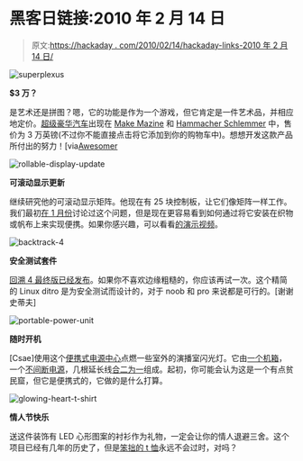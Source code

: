 # 黑客日链接:2010 年 2 月 14 日

> 原文:[https://hackaday . com/2010/02/14/hackaday-links-2010 年 2 月 14 日/](https://hackaday.com/2010/02/14/hackaday-links-february-14-2010/)

![](../Images/44b42e493ba04e003614baa2c2f00d44.png "superplexus")

**$3 万？**

是艺术还是拼图？嗯，它的功能是作为一个游戏，但它肯定是一件艺术品，并相应地定价。[超级豪华汽车](http://www.flickr.com/photos/27271328@N08/4131680267/)出现在 [Make Mazine](http://www.make-digital.com/make/vol20/?pg=46) 和 [Hammacher Schlemmer](http://www.hammacher.com/Product/78372?cm_mmc=CJ-_-1414665-_-1492714-_-Hammacher+Homepage+88x31) 中，售价为 3 万英镑(不过你不能直接点击将它添加到你的购物车中)。想想开发这款产品所付出的努力！[via[Awesomer](http://theawesomer.com/the-superplexus/26828/)

![](../Images/c44135557f1eb190cbd5a3def5e125c1.png "rollable-display-update")

**可滚动显示更新**

继续研究他的可滚动显示矩阵。他现在有 25 块控制板，让它们像矩阵一样工作。我们最初[在 1 月份](http://hackaday.com/2010/01/17/rgb-display-development/)讨论过这个问题，但是现在更容易看到如何通过将它安装在织物或帆布上来实现便携。如果你感兴趣，可以看看[的演示视频](http://www.youtube.com/watch?v=hSwcSnBrx6o)。

![](../Images/04c6b5f66074df2ccadc0946fbfdf03f.png "backtrack-4")

**安全测试套件**

[回溯 4 最终版已经发布](http://www.backtrack-linux.org/)。如果你不喜欢边缘粗糙的，你应该再试一次。这个精简的 Linux ditro 是为安全测试而设计的，对于 noob 和 pro 来说都是可行的。[谢谢史蒂夫]

![](../Images/aeaaee82e06de86eee2e3eb8d3c1697b.png "portable-power-unit")

**随时开机**

[Csae]使用这个[便携式电源中心](http://saintcase.deviantart.com/art/Portable-PSU-8-151403753)点燃一些室外的演播室闪光灯。它由[一个机箱](http://saintcase.deviantart.com/art/Portable-PSU-2-151403020)，一个[不间断电源](http://saintcase.deviantart.com/art/Portable-PSU-1-151402558)，几根延长线[合二为一](http://saintcase.deviantart.com/art/Portable-PSU-5-151403377)组成。起初，你可能会认为这是一个有点贫民窟，但它是便携式的，它做的是什么打算。

![](../Images/b41f73825c8dd11df1efb9f9b295bcbf.png "glowing-heart-t-shirt")

**情人节快乐**

送这件装饰有 LED 心形图案的衬衫作为礼物，一定会让你的情人退避三舍。这个项目已经有几年的历史了，但是[笨拙的 t 恤](http://www.youtube.com/watch?v=BRhtgZiV5Ws)永远不会过时，对吗？